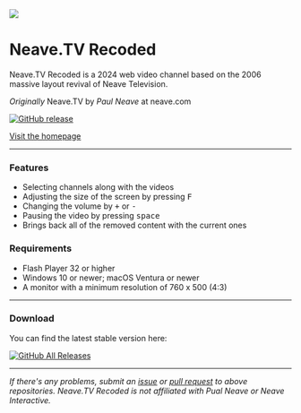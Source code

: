 <img src="https://repository-images.githubusercontent.com/818504704/e7489de3-3712-49bd-9c84-8168b278d4bd">

# Neave.TV Recoded
Neave.TV Recoded is a 2024 web video channel  based on the 2006 massive layout revival of Neave Television.

<i>Originally</i> Neave.TV by <i>Paul Neave</i> at neave.com

[![GitHub release](https://img.shields.io/github/release/Neave-TV-Recoded/neave.tv-recoded?include_prereleases=&sort=semver&color=green)](https://github.com/Danbytronic/neave.tv-recoded/releases/)

<a href="https://danbytronic.github.io/neave.tv-recoded/">Visit the homepage</a>

---

### Features
* Selecting channels along with the videos
* Adjusting the size of the screen by pressing <kbd>F</kbd>
* Changing the volume by <kbd>+</kbd> or <kbd>-</kbd>
* Pausing the video by pressing <kbd>space</kbd>
* Brings back all of the removed content with the current ones

### Requirements
* Flash Player 32 or higher
* Windows 10 or newer; macOS Ventura or newer
* A monitor with a minimum resolution of 760 x 500 (4:3)

---

### Download
You can find the latest stable version here:

[![GitHub All Releases](https://img.shields.io/github/downloads/Danbytronic/neave.tv-recoded/total?style=for-the-badge&color=yellow&logo=github)](https://github.com/Danbytronic/neave.tv-recoded/releases/latest)

---

*If there's any problems, submit an <a href="https://github.com/Danbytronic/neave.tv-recoded/issues">issue</a> or <a href="https://github.com/Danbytronic/neave.tv-recoded/pulls">pull request</a> to above repositories. Neave.TV Recoded is not affiliated with Pual Neave or Neave Interactive.*
